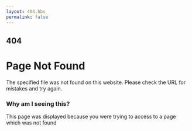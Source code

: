 ```yaml
---
layout: 404.hbs
permalink: false
---
```

<div id="message">
  <h2>404</h2>
  <h1>Page Not Found</h1>
  <p>The specified file was not found on this website. Please check the URL for mistakes and try again.</p>
  <h3>Why am I seeing this?</h3>
  <p>This page was displayed because you were trying to access to a page which was not found</p>
</div>